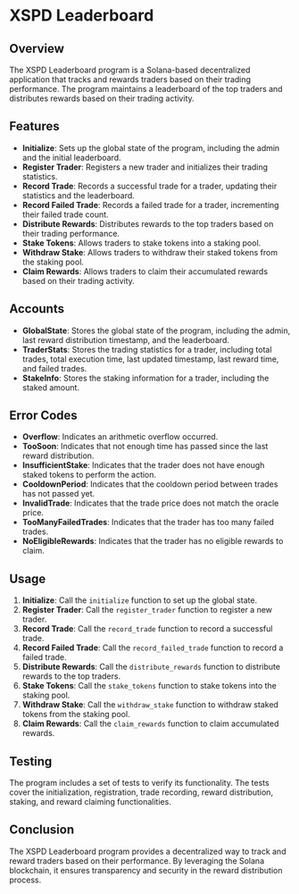 # XSPD Leaderboard

## Overview

The XSPD Leaderboard program is a Solana-based decentralized application that tracks and rewards traders based on their trading performance. The program maintains a leaderboard of the top traders and distributes rewards based on their trading activity.

## Features

- **Initialize**: Sets up the global state of the program, including the admin and the initial leaderboard.
- **Register Trader**: Registers a new trader and initializes their trading statistics.
- **Record Trade**: Records a successful trade for a trader, updating their statistics and the leaderboard.
- **Record Failed Trade**: Records a failed trade for a trader, incrementing their failed trade count.
- **Distribute Rewards**: Distributes rewards to the top traders based on their trading performance.
- **Stake Tokens**: Allows traders to stake tokens into a staking pool.
- **Withdraw Stake**: Allows traders to withdraw their staked tokens from the staking pool.
- **Claim Rewards**: Allows traders to claim their accumulated rewards based on their trading activity.

## Accounts

- **GlobalState**: Stores the global state of the program, including the admin, last reward distribution timestamp, and the leaderboard.
- **TraderStats**: Stores the trading statistics for a trader, including total trades, total execution time, last updated timestamp, last reward time, and failed trades.
- **StakeInfo**: Stores the staking information for a trader, including the staked amount.

## Error Codes

- **Overflow**: Indicates an arithmetic overflow occurred.
- **TooSoon**: Indicates that not enough time has passed since the last reward distribution.
- **InsufficientStake**: Indicates that the trader does not have enough staked tokens to perform the action.
- **CooldownPeriod**: Indicates that the cooldown period between trades has not passed yet.
- **InvalidTrade**: Indicates that the trade price does not match the oracle price.
- **TooManyFailedTrades**: Indicates that the trader has too many failed trades.
- **NoEligibleRewards**: Indicates that the trader has no eligible rewards to claim.

## Usage

1. **Initialize**: Call the `initialize` function to set up the global state.
2. **Register Trader**: Call the `register_trader` function to register a new trader.
3. **Record Trade**: Call the `record_trade` function to record a successful trade.
4. **Record Failed Trade**: Call the `record_failed_trade` function to record a failed trade.
5. **Distribute Rewards**: Call the `distribute_rewards` function to distribute rewards to the top traders.
6. **Stake Tokens**: Call the `stake_tokens` function to stake tokens into the staking pool.
7. **Withdraw Stake**: Call the `withdraw_stake` function to withdraw staked tokens from the staking pool.
8. **Claim Rewards**: Call the `claim_rewards` function to claim accumulated rewards.

## Testing

The program includes a set of tests to verify its functionality. The tests cover the initialization, registration, trade recording, reward distribution, staking, and reward claiming functionalities.

## Conclusion

The XSPD Leaderboard program provides a decentralized way to track and reward traders based on their performance. By leveraging the Solana blockchain, it ensures transparency and security in the reward distribution process.
